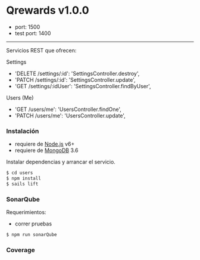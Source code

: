 # Qrewards v1.0.0

* port: 1500
* test port: 1400

---

Servicios REST que ofrecen:

Settings

* 'DELETE /settings/:id': 'SettingsController.destroy',
* 'PATCH /settings/:id': 'SettingsController.update',
* 'GET /settings/:idUser': 'SettingsController.findByUser',


Users (Me)

* 'GET /users/me': 'UsersController.findOne',
* 'PATCH /users/me': 'UsersController.update',

### Instalación

* requiere de [Node.js](https://nodejs.org/) v6+
* requiere de [MongoDB](https://www.mongodb.com/) 3.6

Instalar dependencias y arrancar el servicio.

```sh
$ cd users
$ npm install
$ sails lift
```

### SonarQube

Requerimientos:

* correr pruebas

```sh
$ npm run sonarQube
```

### Coverage